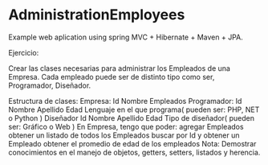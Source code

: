 AdministrationEmployees
=======================

Example web aplication using spring MVC + Hibernate + Maven + JPA. 


Ejercicio:
 
Crear las clases necesarias para administrar los Empleados de una Empresa. Cada empleado puede ser de distinto tipo como ser, Programador, Diseñador.


Estructura de clases:
Empresa:
Id
Nombre
Empleados
Programador:
Id
Nombre
Apellido
Edad
Lenguaje en el que programa( pueden ser: PHP, NET o Python  )
Diseñador
Id
Nombre
Apellido
Edad
Tipo de diseñador( pueden ser: Gráfico o Web )
En Empresa, tengo que poder:
agregar Empleados
obtener un listado de todos los Empleados
buscar por Id y obtener un Empleado
obtener el promedio de edad de los empleados
Nota: Demostrar conocimientos en el manejo de objetos, getters, setters, listados y herencia. 
